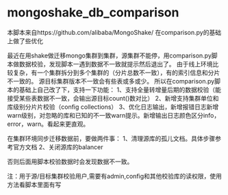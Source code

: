# mongoshake_db_comparison
本脚本来自https://github.com/alibaba/MongoShake/
在comparison.py的基础上做了些优化


最近在用shake做迁移mongo集群到集群，源集群不能停，用comparison.py脚本做数据校验，发现脚本一遇到数据不一致就提示然后退出了。
由于线上环境比较复杂，有一个集群拆分到多个集群的（分片总数不一致），有的索引信息和分片不一致的。 源目标集群版本不一致会有些表或多或少。
所以在comparison.py脚本的基础上自己改了下，支持一下功能：
1、支持全量转增量后期的数据校验（能接受某些表数据不一致，会输出源目标count()数对比）
2、新增支持集群单位和库级别分片片校验（config collections）
3、优化日志输出，新增报错日志新增warn级别，对忽略的库和已知的不一致warn提示。新增输出日志颜色区分info，error，warn。看起来更直观。  

在集群环境同步迁移数据前，要做两件事：
1、清理源库的孤儿文档。具体步骤参考官方文档
2、关闭源库的balancer

否则后面用脚本校验数据时会发现数据不一致。

注：用于源/目标集群校验用户,需要有admin,config和其他校验库的读权限，使用方法看脚本里面有写
